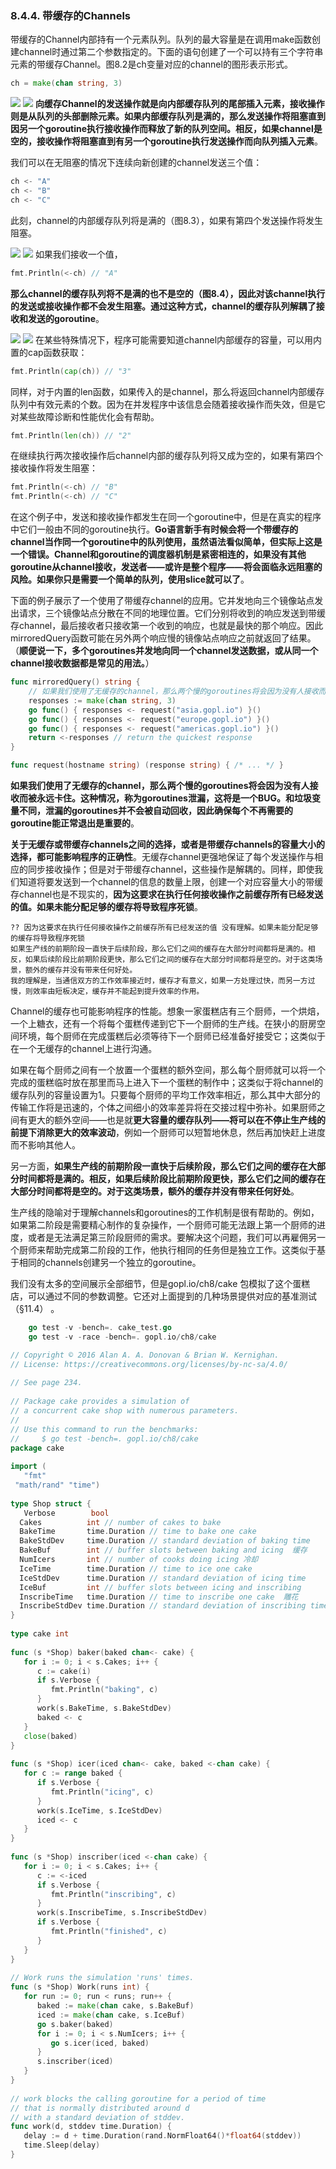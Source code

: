 ### 8.4.4. 带缓存的Channels

带缓存的Channel内部持有一个元素队列。队列的最大容量是在调用make函数创建channel时通过第二个参数指定的。下面的语句创建了一个可以持有三个字符串元素的带缓存Channel。图8.2是ch变量对应的channel的图形表示形式。

```Go
ch = make(chan string, 3)
```

![](../images/ch8-02.png)
![](https://github.com/gopl-zh/gopl-zh.github.com/blob/master/images/ch8-02.png?raw=true)
**向缓存Channel的发送操作就是向内部缓存队列的尾部插入元素，接收操作则是从队列的头部删除元素。如果内部缓存队列是满的，那么发送操作将阻塞直到因另一个goroutine执行接收操作而释放了新的队列空间。相反，如果channel是空的，接收操作将阻塞直到有另一个goroutine执行发送操作而向队列插入元素**。

我们可以在无阻塞的情况下连续向新创建的channel发送三个值：

```Go
ch <- "A"
ch <- "B"
ch <- "C"
```

此刻，channel的内部缓存队列将是满的（图8.3），如果有第四个发送操作将发生阻塞。

![](../images/ch8-03.png)
![](https://github.com/gopl-zh/gopl-zh.github.com/blob/master/images/ch8-03.png?raw=true)
如果我们接收一个值，

```Go
fmt.Println(<-ch) // "A"
```

**那么channel的缓存队列将不是满的也不是空的（图8.4），因此对该channel执行的发送或接收操作都不会发生阻塞。通过这种方式，channel的缓存队列解耦了接收和发送的goroutine**。

![](../images/ch8-04.png)
![](https://github.com/gopl-zh/gopl-zh.github.com/blob/master/images/ch8-04.png?raw=true)
在某些特殊情况下，程序可能需要知道channel内部缓存的容量，可以用内置的cap函数获取：

```Go
fmt.Println(cap(ch)) // "3"
```

同样，对于内置的len函数，如果传入的是channel，那么将返回channel内部缓存队列中有效元素的个数。因为在并发程序中该信息会随着接收操作而失效，但是它对某些故障诊断和性能优化会有帮助。

```Go
fmt.Println(len(ch)) // "2"
```

在继续执行两次接收操作后channel内部的缓存队列将又成为空的，如果有第四个接收操作将发生阻塞：

```Go
fmt.Println(<-ch) // "B"
fmt.Println(<-ch) // "C"
```

在这个例子中，发送和接收操作都发生在同一个goroutine中，但是在真实的程序中它们一般由不同的goroutine执行。**Go语言新手有时候会将一个带缓存的channel当作同一个goroutine中的队列使用，虽然语法看似简单，但实际上这是一个错误。Channel和goroutine的调度器机制是紧密相连的，如果没有其他goroutine从channel接收，发送者——或许是整个程序——将会面临永远阻塞的风险。如果你只是需要一个简单的队列，使用slice就可以了**。

下面的例子展示了一个使用了带缓存channel的应用。它并发地向三个镜像站点发出请求，三个镜像站点分散在不同的地理位置。它们分别将收到的响应发送到带缓存channel，最后接收者只接收第一个收到的响应，也就是最快的那个响应。因此mirroredQuery函数可能在另外两个响应慢的镜像站点响应之前就返回了结果。（**顺便说一下，多个goroutines并发地向同一个channel发送数据，或从同一个channel接收数据都是常见的用法。**）

```Go
func mirroredQuery() string {
	// 如果我们使用了无缓存的channel，那么两个慢的goroutines将会因为没有人接收而被永远卡住
	responses := make(chan string, 3)
	go func() { responses <- request("asia.gopl.io") }()
	go func() { responses <- request("europe.gopl.io") }()
	go func() { responses <- request("americas.gopl.io") }()
	return <-responses // return the quickest response
}

func request(hostname string) (response string) { /* ... */ }
```

**如果我们使用了无缓存的channel，那么两个慢的goroutines将会因为没有人接收而被永远卡住。这种情况，称为goroutines泄漏，这将是一个BUG。和垃圾变量不同，泄漏的goroutines并不会被自动回收，因此确保每个不再需要的goroutine能正常退出是重要的**。

**关于无缓存或带缓存channels之间的选择，或者是带缓存channels的容量大小的选择，都可能影响程序的正确性**。无缓存channel更强地保证了每个发送操作与相应的同步接收操作；但是对于带缓存channel，这些操作是解耦的。同样，即使我们知道将要发送到一个channel的信息的数量上限，创建一个对应容量大小的带缓存channel也是不现实的，**因为这要求在执行任何接收操作之前缓存所有已经发送的值。如果未能分配足够的缓存将导致程序死锁**。

	?? 因为这要求在执行任何接收操作之前缓存所有已经发送的值 没有理解。如果未能分配足够的缓存将导致程序死锁
	如果生产线的前期阶段一直快于后续阶段，那么它们之间的缓存在大部分时间都将是满的。相反，如果后续阶段比前期阶段更快，那么它们之间的缓存在大部分时间都将是空的。对于这类场景，额外的缓存并没有带来任何好处。
	我的理解是，当通信双方的工作效率接近时，缓存才有意义，如果一方处理过快，而另一方过慢，则效率由短板决定，缓存并不能起到提升效率的作用。

Channel的缓存也可能影响程序的性能。想象一家蛋糕店有三个厨师，一个烘焙，一个上糖衣，还有一个将每个蛋糕传递到它下一个厨师的生产线。在狭小的厨房空间环境，每个厨师在完成蛋糕后必须等待下一个厨师已经准备好接受它；这类似于在一个无缓存的channel上进行沟通。

如果在每个厨师之间有一个放置一个蛋糕的额外空间，那么每个厨师就可以将一个完成的蛋糕临时放在那里而马上进入下一个蛋糕的制作中；这类似于将channel的缓存队列的容量设置为1。只要每个厨师的平均工作效率相近，那么其中大部分的传输工作将是迅速的，个体之间细小的效率差异将在交接过程中弥补。如果厨师之间有更大的额外空间——也是就**更大容量的缓存队列——将可以在不停止生产线的前提下消除更大的效率波动**，例如一个厨师可以短暂地休息，然后再加快赶上进度而不影响其他人。

另一方面，**如果生产线的前期阶段一直快于后续阶段，那么它们之间的缓存在大部分时间都将是满的。相反，如果后续阶段比前期阶段更快，那么它们之间的缓存在大部分时间都将是空的。对于这类场景，额外的缓存并没有带来任何好处**。

生产线的隐喻对于理解channels和goroutines的工作机制是很有帮助的。例如，如果第二阶段是需要精心制作的复杂操作，一个厨师可能无法跟上第一个厨师的进度，或者是无法满足第三阶段厨师的需求。要解决这个问题，我们可以再雇佣另一个厨师来帮助完成第二阶段的工作，他执行相同的任务但是独立工作。这类似于基于相同的channels创建另一个独立的goroutine。

我们没有太多的空间展示全部细节，但是gopl.io/ch8/cake 包模拟了这个蛋糕店，可以通过不同的参数调整。它还对上面提到的几种场景提供对应的基准测试（§11.4） 。


```go
	go test -v -bench=. cake_test.go
	go test -v -race -bench=. gopl.io/ch8/cake
```

```go
// Copyright © 2016 Alan A. A. Donovan & Brian W. Kernighan.  
// License: https://creativecommons.org/licenses/by-nc-sa/4.0/  
  
// See page 234.  
  
// Package cake provides a simulation of  
// a concurrent cake shop with numerous parameters.  
//  
// Use this command to run the benchmarks:  
//     $ go test -bench=. gopl.io/ch8/cake  
package cake  
  
import (  
   "fmt"  
 "math/rand" "time")  
  
type Shop struct {  
   Verbose        bool  
  Cakes          int // number of cakes to bake  
  BakeTime       time.Duration // time to bake one cake  
  BakeStdDev     time.Duration // standard deviation of baking time  
  BakeBuf        int // buffer slots between baking and icing  缓存
  NumIcers       int // number of cooks doing icing 冷却 
  IceTime        time.Duration // time to ice one cake  
  IceStdDev      time.Duration // standard deviation of icing time  
  IceBuf         int // buffer slots between icing and inscribing  
  InscribeTime   time.Duration // time to inscribe one cake  雕花
  InscribeStdDev time.Duration // standard deviation of inscribing time  
}  
  
type cake int  
  
func (s *Shop) baker(baked chan<- cake) {  
   for i := 0; i < s.Cakes; i++ {  
      c := cake(i)  
      if s.Verbose {  
         fmt.Println("baking", c)  
      }  
      work(s.BakeTime, s.BakeStdDev)  
      baked <- c  
   }  
   close(baked)  
}  
  
func (s *Shop) icer(iced chan<- cake, baked <-chan cake) {  
   for c := range baked {  
      if s.Verbose {  
         fmt.Println("icing", c)  
      }  
      work(s.IceTime, s.IceStdDev)  
      iced <- c  
   }  
}  
  
func (s *Shop) inscriber(iced <-chan cake) {  
   for i := 0; i < s.Cakes; i++ {  
      c := <-iced  
      if s.Verbose {  
         fmt.Println("inscribing", c)  
      }  
      work(s.InscribeTime, s.InscribeStdDev)  
      if s.Verbose {  
         fmt.Println("finished", c)  
      }  
   }  
}  
  
// Work runs the simulation 'runs' times.  
func (s *Shop) Work(runs int) {  
   for run := 0; run < runs; run++ {  
      baked := make(chan cake, s.BakeBuf)  
      iced := make(chan cake, s.IceBuf)  
      go s.baker(baked)  
      for i := 0; i < s.NumIcers; i++ {  
         go s.icer(iced, baked)  
      }  
      s.inscriber(iced)  
   }  
}  
  
// work blocks the calling goroutine for a period of time  
// that is normally distributed around d  
// with a standard deviation of stddev.  
func work(d, stddev time.Duration) {  
   delay := d + time.Duration(rand.NormFloat64()*float64(stddev))  
   time.Sleep(delay)  
}
```
<!--stackedit_data:
eyJoaXN0b3J5IjpbLTIyMDExNzM3NSwtMTI3OTA4MzY5NywtMz
Q1ODY4MDU1LC0yNjYwMTc2MTMsMTY5ODMxODcwNywtMTExNzkx
MTE3NSwtNTE5MzkzNzA4LDMxODQ4Nzg0Miw0ODcxNDU1MzYsLT
MyMjQwODYxOCwtODUxMDIxMTYyLC0xMjQyMzc2NTU0XX0=
-->